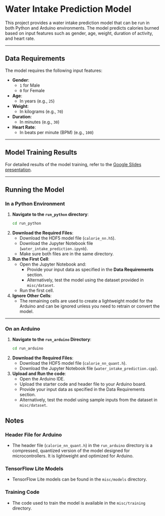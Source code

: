 # Water Intake Prediction Model

This project provides a water intake prediction model that can be run in both Python and Arduino environments. The model predicts calories burned based on input features such as gender, age, weight, duration of activity, and heart rate.

---

## Data Requirements

The model requires the following input features:

- **Gender**: 
  - `1` for Male
  - `0` for Female
- **Age**: 
  - In years (e.g., `25`)
- **Weight**: 
  - In kilograms (e.g., `70`)
- **Duration**: 
  - In minutes (e.g., `30`)
- **Heart Rate**: 
  - In beats per minute (BPM) (e.g., `100`)

---

## Model Training Results

For detailed results of the model training, refer to the [Google Slides presentation](https://docs.google.com/presentation/d/1pbetKu93cnkbk1hja1JKAw4dXaC1zY9MZkWzAQAawM0/edit?usp=sharing).

---

## Running the Model

### In a Python Environment

1. **Navigate to the `run_python` directory**:
   ```bash
   cd run_python
   ```
2. **Download the Required Files**:
    - Download the HDF5 model file (`calorie_nn.h5`).
    - Download the Jupyter Notebook file (`water_intake_prediction.ipynb`).
    - Make sure both files are in the same directory.
4. **Run the First Cell**:
    - Open the Jupyter Notebook and:
      - Provide your input data as specified in the **Data Requirements** section.
      - Alternatively, test the model using the dataset provided in `misc/dataset`.
    - Run the first cell.
5. **Ignore Other Cells**:
    - The remaining cells are used to create a lightweight model for the Arduino and can be ignored unless you need to retrain or convert the model.

---

### On an Arduino

1. **Navigate to the `run_arduino` Directory**:
   ```bash
   cd run_arduino
   ```
2. **Download the Required Files**:
    - Download the HDF5 model file (`calorie_nn_quant.h`).
    - Download the Jupyter Notebook file (`water_intake_prediction.cpp`).
3. **Upload and Run the code**:
    - Open the Arduino IDE.
    - Upload the starter code and header file to your Arduino board.
    - Provide your input data as specified in the Data Requirements section.
    - Alternatively, test the model using sample inputs from the dataset in `misc/dataset`.
       
## Notes

### Header File for Arduino
  - The header file (`calorie_nn_quant.h`) in the `run_arduino` directory is a compressed, quantized version of the model designed for microcontrollers. It is lightweight and optimized for Arduino.

### TensorFlow Lite Models
  - TensorFlow Lite models can be found in the `misc/models` directory.

### Training Code
  - The code used to train the model is available in the `misc/training` directory.
